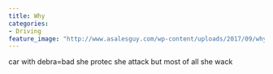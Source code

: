 ```yaml
---
title: Why
categories:
- Driving
feature_image: "http://www.asalesguy.com/wp-content/uploads/2017/09/why.png"
---
```

car with debra=bad she protec she attack but most of all she wack
